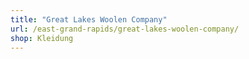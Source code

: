 ```yaml
---
title: "Great Lakes Woolen Company"
url: /east-grand-rapids/great-lakes-woolen-company/
shop: Kleidung
---
```

